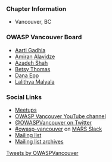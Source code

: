 ### Chapter Information

* Vancouver, BC

### OWASP Vancouver Board 
* [Aarti Gadhia](https://www.linkedin.com/in/aartigadhia/)
* [Amiran Alavidze](https://www.linkedin.com/in/aalavidze/)
* [Azadeh Shah](https://www.linkedin.com/in/asharghi/)
* [Betsy Thomas](https://www.linkedin.com/in/betsythomas22/)
* [Dana Epp](https://www.linkedin.com/in/danaepp/)
* [Lalithya Malyala](https://www.linkedin.com/in/lalithyamalyala/)

### Social Links

* [Meetups](https://www.meetup.com/OWASP-Vancouver-Chapter/)
* [OWASP Vancouver YouTube channel](https://www.youtube.com/channel/UCSXBb_cPvieNm-MoLjjtbXw)
* [@OWASPVancouver on Twitter](https://twitter.com/OWASPVancouver)
* [#owasp-vancouver](https://mars-comm.slack.com/archives/C6QHGPUAK) on [MARS Slack](https://fourthplanet.ca/slack/)
* [Mailing list](https://groups.google.com/a/owasp.org/forum/#!forum/vancouver-chapter)
* [Mailing list archives](http://lists.owasp.org/pipermail/owasp-vancouver)

<a class="twitter-timeline" data-width="300" data-height="800" href="https://twitter.com/OWASPVancouver?ref_src=twsrc%5Etfw">Tweets by OWASPVancouver</a> <script async src="https://platform.twitter.com/widgets.js" charset="utf-8"></script>
